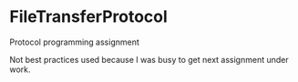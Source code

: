 # FileTransferProtocol
Protocol programming assignment

Not best practices used because I was busy to get next assignment under work.
